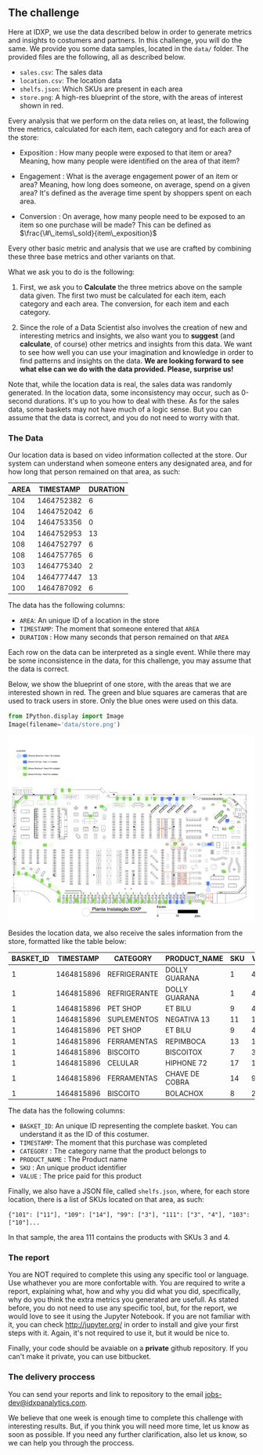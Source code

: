 
## The challenge

Here at IDXP, we use the data described below in order to generate metrics and insights to costumers and partners. In this challenge, you will do the same. We provide you some data samples, located in the `data/` folder. The provided files are the following, all as described below.

* `sales.csv`:  The sales data
* `location.csv`:  The location data
* `shelfs.json`:  Which SKUs are present in each area
* `store.png`:  A high-res blueprint of the store, with the areas of interest shown in red.


Every analysis that we perform on the data relies on, at least, the following three metrics, calculated for each item, each category and for each area of the store:

* Exposition :  How many people were exposed to that item or area? Meaning, how many people were identified on the area of that item? 

* Engagement : What is the average engagement power of an item or area? Meaning, how long does someone, on average, spend on a given area? It's defined as the average time spent by shoppers spent on each area.

* Conversion : On average, how many people need to be exposed to an item so one purchase will be made? This can be defined as $\frac{\#\_items\_sold}{item\_exposition}$

Every other basic metric and analysis that we use are crafted by combining these three base metrics and other variants on that.

What we ask you to do is the following:

1. First, we ask you to **Calculate** the three metrics above on the sample data given. The first two must be calculated for each item, each category and each area. The conversion, for each item and each category.

2. Since the role of a Data Scientist also involves the creation of new and interesting metrics and insights, we also want you to **suggest** (and **calculate**, of course) other metrics and insights from this data. We want to see how well you can use your imagination and knowledge in order to find patterns and insights on the data. **We are looking forward to see what else can we do with the data provided. Please, surprise us!**

Note that, while the location data is real, the sales data was randomly generated. In the location data, some inconsistency may occur, such as 0-second durations. It's up to you how to deal with these. As for the sales data, some baskets may not have much of a logic sense. But you can assume that the data is correct, and you do not need to worry with that.

### The Data

Our location data is based on video information collected at the store. Our system can understand when someone enters any designated area, and for how long that person remained on that area, as such:

| AREA | TIMESTAMP  | DURATION | 
|------|------------|----------| 
| 104  | 1464752382 | 6        | 
| 104  | 1464752042 | 6        | 
| 104  | 1464753356 | 0        | 
| 104  | 1464752953 | 13       | 
| 108  | 1464752797 | 6        | 
| 108  | 1464757765 | 6        | 
| 103  | 1464775340 | 2        | 
| 104  | 1464777447 | 13       | 
| 100  | 1464787092 | 6        | 

The data has the following columns:

* `AREA`: An unique ID of a location in the store
* `TIMESTAMP`: The moment that someone entered that `AREA`
* `DURATION` : How many seconds that person remained on that `AREA`

Each row on the data can be interpreted as a single event. While there may be some inconsistence in the data, for this challenge, you may assume that the data is correct.

Below, we show the blueprint of one store, with the areas that we are interested shown in red. The green and blue squares are cameras that are used to track users in store. Only the blue ones were used on this data.


```python
from IPython.display import Image
Image(filename='data/store.png') 
```




![png](data/store.png)



Besides the location data, we also receive the sales information from the store, formatted like the table below:


| BASKET_ID | TIMESTAMP  | CATEGORY     | PRODUCT_NAME   | SKU | VALUE  | 
|-----------|------------|--------------|----------------|-----|--------| 
| 1         | 1464815896 | REFRIGERANTE | DOLLY GUARANA  | 1   | 4.99   | 
| 1         | 1464815896 | REFRIGERANTE | DOLLY GUARANA  | 1   | 4.99   | 
| 1         | 1464815896 | PET SHOP     | ET BILU        | 9   | 499.99 | 
| 1         | 1464815896 | SUPLEMENTOS  | NEGATIVA 13    | 11  | 13.13  | 
| 1         | 1464815896 | PET SHOP     | ET BILU        | 9   | 499.99 | 
| 1         | 1464815896 | FERRAMENTAS  | REPIMBOCA      | 13  | 119.49 | 
| 1         | 1464815896 | BISCOITO     | BISCOITOX      | 7   | 3.79   | 
| 1         | 1464815896 | CELULAR      | HIPHONE 72     | 17  | 1299.9 | 
| 1         | 1464815896 | FERRAMENTAS  | CHAVE DE COBRA | 14  | 99.49  | 
| 1         | 1464815896 | BISCOITO     | BOLACHOX       | 8   | 2.19   | 

The data has the following columns:

* `BASKET_ID`: An unique ID representing the complete basket. You can understand it as the ID of this costumer.
* `TIMESTAMP`: The moment that this purchase was completed
* `CATEGORY` : The category name that the product belongs to
* `PRODUCT_NAME` : The Product name
* `SKU` : An unique product identifier
* `VALUE` :  The price paid for this product

Finally, we also have a JSON file, called `shelfs.json`, where, for each store location, there is a list of SKUs located on that area, as such:

```
{"101": ["11"], "109": ["14"], "99": ["3"], "111": ["3", "4"], "103": ["10"]...
```
In that sample, the area 111 contains the products with SKUs 3 and 4.

### The report

You are NOT required to complete this using any specific tool or language. Use whathever you are more confortable with.
You are required to write a report, explaining what, how and why you did what you did, specifically, why do you think the extra metrics you generated are usefull. As stated before, you do not need to use any specific tool, but, for the report, we would love to see it using the Jupyter Notebook. If you are not familiar with it, you can check http://jupyter.org/ in order to install and give your first steps with it. Again, it's not required to use it, but it would be nice to.

Finally, your code should be avaiable on a **private** github repository. If you can't make it private, you can use bitbucket.

### The delivery proccess

You can send your reports and link to repository to the email jobs-dev@idxpanalytics.com. 

We believe that one week is enough time to complete this challenge with interesting results. But, if you think you will need more time, let us know as soon as possible. If you need any further clarification, also let us know, so we can help you through the proccess.
